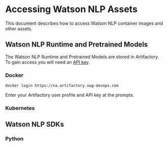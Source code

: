# Accessing Watson NLP Assets

This document describes how to access Watson NLP container images and other assets.

## Watson NLP Runtime and Pretrained Models

The Watson NLP Runtime and Pretrained Models are stored in Artifactory. To gain access you will need an [API key](https://na.artifactory.swg-devops.com/ui/admin/artifactory/user_profile).

### Docker

```
docker login https://na.artifactory.swg-devops.com
```
Enter your Artifactory user profile and API key at the prompts.

### Kubernetes



## Watson NLP SDKs

### Python

